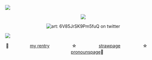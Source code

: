  ![](https://imgur.com/BaaQ6A6.png) <p align="center"> ![](https://komarev.com/ghpvc/?username=undeadlost&color=a569bf&label=♡) </p> <p align="center"> ![art: 6V85JrSK9Pm5fuQ on twitter](https://i.pinimg.com/736x/68/c7/31/68c7319dc01b2e314dc2314e162e5b3c.jpg) </p> 
 ![](https://imgur.com/BaaQ6A6.png) <p align="center"> 👑ㅤ ㅤㅤㅤㅤ[my rentry](https://rentry.co/d3mon-prodigy)ㅤㅤㅤ ㅤㅤ ☆ㅤ ㅤㅤ ㅤㅤ[strawpage](https://cannibalisticurges.straw.page)ㅤㅤㅤ  ㅤㅤ ☆  ㅤㅤㅤㅤㅤ[pronounspage](https://en.pronouns.page/@CANN1BAL)🌌<p align="center"> 
 
